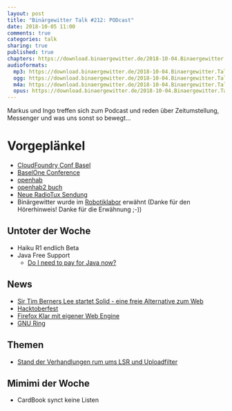 ```yaml
---
layout: post
title: "Binärgewitter Talk #212: PODcast"
date: 2018-10-05 11:00
comments: true
categories: talk
sharing: true
published: true
chapters: https://download.binaergewitter.de/2018-10-04.Binaergewitter.Talk.212.chapters.txt
audioformats:
  mp3: https://download.binaergewitter.de/2018-10-04.Binaergewitter.Talk.212.mp3
  ogg: https://download.binaergewitter.de/2018-10-04.Binaergewitter.Talk.212.ogg
  m4a: https://download.binaergewitter.de/2018-10-04.Binaergewitter.Talk.212.m4a
  opus: https://download.binaergewitter.de/2018-10-04.Binaergewitter.Talk.212.opus
---
```

Markus und Ingo treffen sich zum Podcast und reden über Zeitumstellung, Messenger und was uns sonst so bewegt...

# Vorgeplänkel

- [CloudFoundry Conf Basel](https://www.cloudfoundry.org/event/eusummit2018/)
- [BaselOne Conference](https://baselone.ch/index.html)
- [openhab ](https://www.openhab.org)
- [openhab2 buch](https://amzn.to/2NpYrYL)
- [Neue RadioTux Sendung](https://www.radiotux.de/index.php?/archives/8044-RadioTux-Sendung-September-2018.html)
- Binärgewitter wurde im [Robotiklabor](https://www.robotiklabor.de/rl092/) erwähnt (Danke für den Hörerhinweis! Danke für die Erwähnung ;-))

## Untoter der Woche
- Haiku R1 endlich Beta
- Java  Free Support
  * [Do I need to pay for Java now?](https://dev.karakun.com/java/2018/06/25/java-releases.html)

## News

- [Sir Tim Berners Lee startet Solid - eine freie Alternative zum Web](https://www.pro-linux.de/news/1/26354/solid-web-erfinder-startet-freie-web-plattform.html
)
- [Hacktoberfest](https://blog.github.com/2018-09-24-hacktoberfest-is-back-and-celebrating-its-fifth-year/)
- [Firefox Klar mit eigener Web Engine](https://www.pro-linux.de/news/1/26360/firefox-klar-70-mit-firefox-web-engine.html)
- [GNU Ring](https://ring.cx/)

## Themen

- [Stand der Verhandlungen rum ums LSR und Uploadfilter](https://juliareda.eu/2018/10/geheime-verhandlungen-urheberrechtsreform/)

## Mimimi der Woche
- CardBook synct keine Listen


